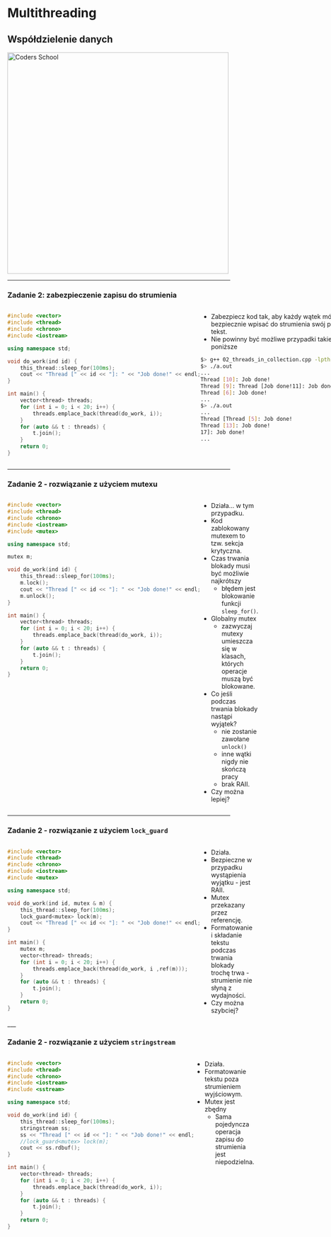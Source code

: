 <!-- .slide: data-background="#111111" -->

# Multithreading

## Współdzielenie danych

<a href="https://coders.school">
    <img width="500" data-src="../coders_school_logo.png" alt="Coders School" class="plain">
</a>

___

### Zadanie 2: zabezpieczenie zapisu do strumienia

<div style="display: flex;">

<div>

```c++
#include <vector>
#include <thread>
#include <chrono>
#include <iostream>

using namespace std;

void do_work(ind id) {
    this_thread::sleep_for(100ms);
    cout << "Thread [" << id << "]: " << "Job done!" << endl;
}

int main() {
    vector<thread> threads;
    for (int i = 0; i < 20; i++) {
        threads.emplace_back(thread(do_work, i));
    }
    for (auto && t : threads) {
        t.join();
    }
    return 0;
}
```
<!-- .element: style="width: 99%;" -->
</div><!-- .element: style="font-size: .9em;" -->

<div>

<div>

* <!-- .element: class="fragment fade-in" --> Zabezpiecz kod tak, aby każdy wątek mógł bezpiecznie wpisać do strumienia swój pełny tekst.
* <!-- .element: class="fragment fade-in" --> Nie powinny być możliwe przypadki takie jak poniższe

```bash
$> g++ 02_threads_in_collection.cpp -lpthread
$> ./a.out
...
Thread [10]: Job done!
Thread [9]: Thread [Job done!11]: Job done!
Thread [6]: Job done!
...
$> ./a.out
...
Thread [Thread [5]: Job done!
Thread [13]: Job done!
17]: Job done!
...
```
<!-- .element: class="fragment fade-in" style="width: 100%; transform: scale(.98);" -->
</div><!-- .element: class="fragment fade-in" style="font-size: .9em; background-color: #8B3536; padding: 9px 0 0 0; margin: 22px 0;" -->

</div>

</div>

___

### Zadanie 2 - rozwiązanie z użyciem mutexu

<div style="display: flex;">

<div>

```c++
#include <vector>
#include <thread>
#include <chrono>
#include <iostream>
#include <mutex>

using namespace std;

mutex m;

void do_work(ind id) {
    this_thread::sleep_for(100ms);
    m.lock();
    cout << "Thread [" << id << "]: " << "Job done!" << endl;
    m.unlock();
}

int main() {
    vector<thread> threads;
    for (int i = 0; i < 20; i++) {
        threads.emplace_back(thread(do_work, i));
    }
    for (auto && t : threads) {
        t.join();
    }
    return 0;
}
```
<!-- .element: style="width: 100%;" -->
</div><!-- .element: style="font-size: .72em;" -->

<div>

* <!-- .element: class="fragment fade-in" --> Działa... w tym przypadku.
* <!-- .element: class="fragment fade-in" --> Kod zablokowany mutexem to tzw. sekcja krytyczna.
* <!-- .element: class="fragment fade-in" --> Czas trwania blokady musi być możliwie najkrótszy
    * <!-- .element: class="fragment fade-in" --> błędem jest blokowanie funkcji <code>sleep_for()</code>.
* <!-- .element: class="fragment fade-in" --> Globalny mutex
    * <!-- .element: class="fragment fade-in" --> zazwyczaj mutexy umieszcza się w klasach, których operacje muszą być blokowane.
* <!-- .element: class="fragment fade-in" --> Co jeśli podczas trwania blokady nastąpi wyjątek?
    * <!-- .element: class="fragment fade-in" --> nie zostanie zawołane <code>unlock()</code>
    * <!-- .element: class="fragment fade-in" --> inne wątki nigdy nie skończą pracy
    * <!-- .element: class="fragment fade-in" --> brak RAII.
* <!-- .element: class="fragment fade-in" --> Czy można lepiej?

</div><!-- .element: class="fragment fade-in" style="background-color: #8B3536;" -->

</div>

___

### Zadanie 2 - rozwiązanie z użyciem `lock_guard`

<div style="display: flex;">

<div>

```c++
#include <vector>
#include <thread>
#include <chrono>
#include <iostream>
#include <mutex>

using namespace std;

void do_work(ind id, mutex & m) {
    this_thread::sleep_for(100ms);
    lock_guard<mutex> lock(m);
    cout << "Thread [" << id << "]: " << "Job done!" << endl;
}

int main() {
    mutex m;
    vector<thread> threads;
    for (int i = 0; i < 20; i++) {
        threads.emplace_back(thread(do_work, i ,ref(m)));
    }
    for (auto && t : threads) {
        t.join();
    }
    return 0;
}
```
<!-- .element: style="width: 100%;" -->
</div><!-- .element: style="font-size: .72em;" -->

<div>

* <!-- .element: class="fragment fade-in" --> Działa.
* <!-- .element: class="fragment fade-in" --> Bezpieczne w przypadku wystąpienia wyjątku  - jest RAII.
* <!-- .element: class="fragment fade-in" --> Mutex przekazany przez referencję.
* <!-- .element: class="fragment fade-in" --> Formatowanie i składanie tekstu podczas trwania blokady trochę trwa - strumienie nie słyną z wydajności.
* <!-- .element: class="fragment fade-in" --> Czy można szybciej?

</div><!-- .element: class="fragment fade-in" style="background-color: #8B3536;" -->

</div>
___

### Zadanie 2 - rozwiązanie z użyciem `stringstream`

<div style="display: flex;">

<div>

```c++
#include <vector>
#include <thread>
#include <chrono>
#include <iostream>
#include <sstream>

using namespace std;

void do_work(ind id) {
    this_thread::sleep_for(100ms);
    stringstream ss;
    ss << "Thread [" << id << "]: " << "Job done!" << endl;
    //lock_guard<mutex> lock(m);
    cout << ss.rdbuf();
}

int main() {
    vector<thread> threads;
    for (int i = 0; i < 20; i++) {
        threads.emplace_back(thread(do_work, i));
    }
    for (auto && t : threads) {
        t.join();
    }
    return 0;
}
```
<!-- .element: style="width: 100%;" -->
</div><!-- .element: style="font-size: .72em;" -->

<div>

* <!-- .element: class="fragment fade-in" --> Działa.
* <!-- .element: class="fragment fade-in" --> Formatowanie tekstu poza strumieniem wyjściowym.
* <!-- .element: class="fragment fade-in" --> Mutex jest zbędny
    * <!-- .element: class="fragment fade-in" --> Sama pojedyncza operacja zapisu do strumienia jest niepodzielna.

</div><!-- .element: class="fragment fade-in" style="background-color: #8B3536;" -->

</div>
